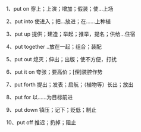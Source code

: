 1、put on 穿上；上演；增加；假装；使…上场

2、put into 使进入；把...放进；在……上种植

3、put up 提供；建造；举起；推举，提名；供给…住宿

4、put together ..放在一起；组合；装配

5、put out 熄灭；伸出；出版；使不方便，打扰

6、put it on 夸张；要高价；[俚]装腔作势

7、put forth 提出；发表；启航；（植物等）长出；放出

8、put for 以……为目标前进

9、put down 镇压；记下；贬低；制止

10、put off 推迟；扔掉；阻止
